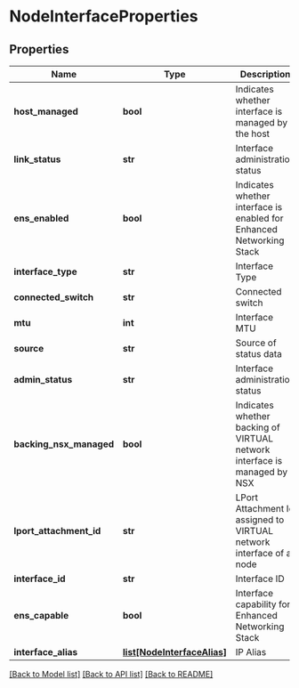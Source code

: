 # NodeInterfaceProperties

## Properties
Name | Type | Description | Notes
------------ | ------------- | ------------- | -------------
**host_managed** | **bool** | Indicates whether interface is managed by the host | [optional] 
**link_status** | **str** | Interface administration status | [optional] 
**ens_enabled** | **bool** | Indicates whether interface is enabled for Enhanced Networking Stack | [optional] 
**interface_type** | **str** | Interface Type | [optional] 
**connected_switch** | **str** | Connected switch | [optional] 
**mtu** | **int** | Interface MTU | [optional] 
**source** | **str** | Source of status data | [optional] 
**admin_status** | **str** | Interface administration status | [optional] 
**backing_nsx_managed** | **bool** | Indicates whether backing of VIRTUAL network interface is managed by NSX | [optional] 
**lport_attachment_id** | **str** | LPort Attachment Id assigned to VIRTUAL network interface of a node | [optional] 
**interface_id** | **str** | Interface ID | [optional] 
**ens_capable** | **bool** | Interface capability for Enhanced Networking Stack | [optional] 
**interface_alias** | [**list[NodeInterfaceAlias]**](NodeInterfaceAlias.md) | IP Alias | [optional] 

[[Back to Model list]](../README.md#documentation-for-models) [[Back to API list]](../README.md#documentation-for-api-endpoints) [[Back to README]](../README.md)

